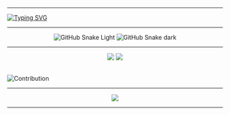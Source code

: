 _____
[![Typing SVG](https://readme-typing-svg.herokuapp.com/?color=3086d4&size=35&center=true&vCenter=true&width=1000&lines=Hello,+My+name+is+Parth+Parmar.;Be+Welcome!+:%29)](https://git.io/typing-svg)
_____
<div align="center">
  
  ![GitHub Snake Light](https://github.com/Code-Parth/code-parth/blob/output/github-contribution-grid-snake.svg#gh-light-mode-only)
  ![GitHub Snake dark](https://github.com/Code-Parth/code-parth/blob/output/github-contribution-grid-snake-dark.svg#gh-dark-mode-only)

</div>

_____
<div align="center">
  <img src="https://github-readme-stats.vercel.app/api?username=code-parth&count_private=true&show_icons=true&include_all_commits=true&theme=prussian&layout=compact&hide_border=true&disable_animations=true"/>
  <img src="https://github-readme-streak-stats.herokuapp.com?user=code-parth&theme=prussian&hide_border=true&date_format=j%20M%5B%20Y%5D"/>
</div>
<br/>

![Contribution](https://github-readme-activity-graph.cyclic.app/graph?username=code-parth&theme=react-dark)

_____
<picture>
<p align="center">
  <img src="https://github-profile-trophy.vercel.app/?username=Code-Parth&theme=dracula&row=1&no-frame=true&no-bg=true&column=7&margin-w=15&margin-h=15" />
</p>
</picture>

_____
